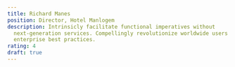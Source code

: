 ```yaml
---
title: Richard Manes
position: Director, Hotel Manlogem
description: Intrinsicly facilitate functional imperatives without
  next-generation services. Compellingly revolutionize worldwide users
  enterprise best practices.
rating: 4
draft: true
---
```

